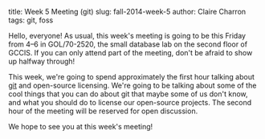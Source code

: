 title: Week 5 Meeting (git)
slug: fall-2014-week-5
author: Claire Charron
tags: git, foss

Hello, everyone! As usual, this week's meeting is going to be this Friday from 4–6 in GOL/70-2520, the small database lab on the second floor of GCCIS. If you can only attend part of the meeting, don't be afraid to show up halfway through!

This week, we're going to spend approximately the first hour talking about [git](https://en.wikipedia.org/wiki/Git_%28software%29) and open-source licensing. We're going to be talking about some of the cool things that you can do about git that maybe some of us don't know, and what you should do to license our open-source projects. The second hour of the meeting will be reserved for open discussion.

We hope to see you at this week's meeting!
